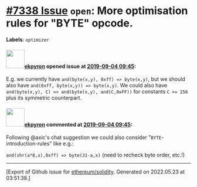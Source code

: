 # [\#7338 Issue](https://github.com/ethereum/solidity/issues/7338) `open`: More optimisation rules for "BYTE" opcode.
**Labels**: `optimizer`


#### <img src="https://avatars.githubusercontent.com/u/1347491?v=4" width="50">[ekpyron](https://github.com/ekpyron) opened issue at [2019-09-04 09:45](https://github.com/ethereum/solidity/issues/7338):

E.g. we currently have ``and(byte(x,y), 0xff) => byte(x,y)``, but we should also have
``and(0xff, byte(x,y)) => byte(x,y)``.
We could also have ``and(byte(x,y), C) => and(byte(x,y), and(C,0xFF))`` for constants ``C >= 256`` plus its symmetric counterpart.

#### <img src="https://avatars.githubusercontent.com/u/1347491?v=4" width="50">[ekpyron](https://github.com/ekpyron) commented at [2019-09-04 09:45](https://github.com/ethereum/solidity/issues/7338#issuecomment-527834520):

Following @axic's chat suggestion we could also consider "``BYTE``-introduction-rules" like e.g.:

``and(shr(a*8,x),0xff) => byte(31-a,x)`` (need to recheck byte order, etc.!)


-------------------------------------------------------------------------------



[Export of Github issue for [ethereum/solidity](https://github.com/ethereum/solidity). Generated on 2022.05.23 at 03:51:38.]
